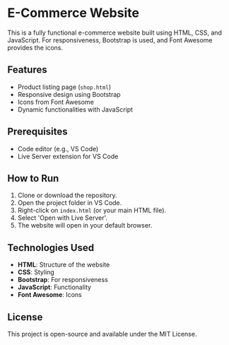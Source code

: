 # E-Commerce Website

This is a fully functional e-commerce website built using HTML, CSS, and JavaScript. For responsiveness, Bootstrap is used, and Font Awesome provides the icons.

## Features
- Product listing page (`shop.html`)
- Responsive design using Bootstrap
- Icons from Font Awesome
- Dynamic functionalities with JavaScript

## Prerequisites
- Code editor (e.g., VS Code)
- Live Server extension for VS Code

## How to Run
1. Clone or download the repository.
2. Open the project folder in VS Code.
3. Right-click on `index.html` (or your main HTML file).
4. Select 'Open with Live Server'.
5. The website will open in your default browser.

## Technologies Used
- **HTML**: Structure of the website
- **CSS**: Styling
- **Bootstrap**: For responsiveness
- **JavaScript**: Functionality
- **Font Awesome**: Icons

## License
This project is open-source and available under the MIT License.

